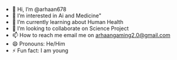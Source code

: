 - 👋 Hi, I’m @arhaan678
- 👀 I’m interested in Ai and Medicine"
- 🌱 I’m currently learning about Human Health
- 💞️ I’m looking to collaborate on Science Project
- 📫 How to reach me email me on arhaangaming2.0@gmail.com
- 😄 Pronouns: He/Him
- ⚡ Fun fact: I am young

<!---
arhaan678/arhaan678 is a ✨ special ✨ repository because its `README.md` (this file) appears on your GitHub profile.
You can click the Preview link to take a look at your changes.
--->
